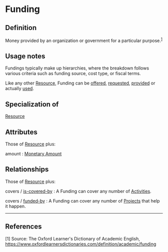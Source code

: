 # Funding

## Definition
Money provided by an organization or government for a particular purpose.<sup>[1](#fn1)</sup>

## Usage notes
Fundings typically make up hierarchies, where the breakdown follows various criteria such as funding source, cost type, or fiscal terms.

Like any other [Resource](../entities/Resource.md), Funding can be [offered](../entities/Resource_Offer.md), [requested](../entities/Resource_Request.md), [provided](../entities/Contribution_Statement.md) or actually [used](../entities/Resource_Usage_Statement.md).

## Specialization of
[Resource](../entities/Resource.md)

## Attributes
Those of [Resource](../entities/Resource.md) plus:

amount : [Monetary Amount](../datatypes/Monetary_Amount.md)

## Relationships
Those of [Resource](../entities/Resource.md) plus:

<a name="rel__covers">covers</a> / [is-covered-by](../entities/Activity.md#user-content-rel__is-covered-by) : A Funding can cover any number of [Activities](../entities/Activity.md).

<a name="rel__covers">covers</a> / [funded-by](../entities/Project.md#user-content-rel__funded-by) : A Funding can cover any number of [Projects](../entities/Project.md) that help it happen.

---
## References
<a name="fn1">\[1\]</a> Source: The Oxford Learner's Dictionary of Academic English, https://www.oxfordlearnersdictionaries.com/definition/academic/funding
